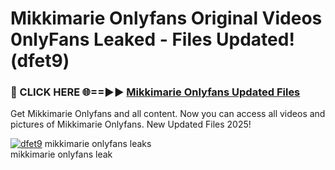 # Mikkimarie Onlyfans Original Videos 0nlyFans Leaked - Files Updated! (dfet9)

<h3>🔴 CLICK HERE 🌐==►► <a href="https://tinyurl.com/4seja8ks" rel="nofollow">Mikkimarie Onlyfans Updated Files</a></h3>

Get Mikkimarie Onlyfans and all content. Now you can access all videos and pictures of Mikkimarie Onlyfans. New Updated Files 2025!

[![dfet9](https://i.imgur.com/EWjZXRe.gif)](https://tinyurl.com/4seja8ks)
mikkimarie onlyfans leaks<br>
mikkimarie onlyfans leak